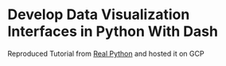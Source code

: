 # Develop Data Visualization Interfaces in Python With Dash

Reproduced Tutorial from [Real Python](https://realpython.com/python-dash/) and hosted it on GCP
